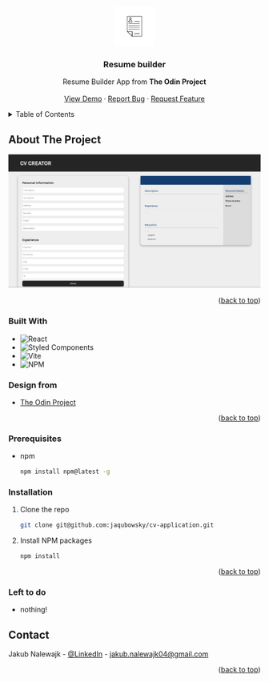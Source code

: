 <!-- PROJECT LOGO -->

<br />
<div align="center">
  <a href="https://github.com/jaqubowsky/cv-application/">
    <img src="public/cv-app-logo.png" alt="Logo" width="80" height="80">
  </a>

<h3 align="center">Resume builder</h3>

  <p align="center">
    Resume Builder App from <strong>The Odin Project</strong>
    <br />
    <br />
    <a href="https://inquisitive-eclair-4ece3a.netlify.app">View Demo</a>
    ·
    <a href="https://github.com/jaqubowsky/cv-application/">Report Bug</a>
    ·
    <a href="https://github.com/jaqubowsky/cv-application/issues">Request Feature</a>
  </p>
</div>


<!-- TABLE OF CONTENTS -->
<details>
  <summary>Table of Contents</summary>
  <ol>
    <li>
      <a href="#about-the-project">About The Project</a>
      <ul>
        <li><a href="#built-with">Built With</a></li>
        <li><a href='#design-from'>Design</li>
      </ul>
    </li>
    <li>
      <a href="#prerequisites">Prerequisites</a>
    </li>
    <li>
      <a href="#installation">Installation</a>
    </li>
    </li>
    <li><a href="#contact">Contact</a></li>
    <li>
      <a href="#left-to-do">Left to do</a>
    </li>
  </ol>
</details>

<!-- ABOUT THE PROJECT -->
## About The Project

<div align="center">
  <a href="https://inquisitive-eclair-4ece3a.netlify.app">
    <img src="public/app-preview.png" alt="resume builder app preview">
  </a>
  
<p align="right">(<a href="#readme-top">back to top</a>)</p>
</div>

### Built With

* ![React][React]
* ![Styled Components][Styled Components]
* ![Vite][Vite]
* ![NPM][NPM]

### Design from
* [The Odin Project](https://www.theodinproject.com)
<p align="right">(<a href="#readme-top">back to top</a>)</p>

<!-- GETTING STARTED -->
### Prerequisites

* npm
  ```sh
  npm install npm@latest -g
  ```

### Installation

1. Clone the repo
   ```sh
   git clone git@github.com:jaqubowsky/cv-application.git
   ```
2. Install NPM packages
   ```sh
   npm install
   ```
  
<p align="right">(<a href="#readme-top">back to top</a>)</p>

<!-- LEFT TO DO -->
### Left to do

<ul>
<li>nothing!</li>
</ul>

<!-- CONTACT -->
## Contact

Jakub Nalewajk - [@LinkedIn](https://www.linkedin.com/in/jakub-nalewajk/) - jakub.nalewajk04@gmail.com
<p align="right">(<a href="#readme-top">back to top</a>)</p>

<!-- MARKDOWN LINKS & IMAGES -->
<!-- https://www.markdownguide.org/basic-syntax/#reference-style-links. -->
[NPM]: https://img.shields.io/badge/NPM-%23000000.svg?style=for-the-badge&logo=npm&logoColor=white
[Webpack]: https://img.shields.io/badge/webpack-%238DD6F9.svg?style=for-the-badge&logo=webpack&logoColor=black
[Vite]: https://img.shields.io/badge/Vite-B73BFE?style=for-the-badge&logo=vite&logoColor=FFD62E
[JavaScript]: https://img.shields.io/badge/javascript-%23323330.svg?style=for-the-badge&logo=javascript&logoColor=%23F7DF1E
[HTML5]: https://img.shields.io/badge/html5-%23E34F26.svg?style=for-the-badge&logo=html5&logoColor=white
[CSS3]: https://img.shields.io/badge/css3-%231572B6.svg?style=for-the-badge&logo=css3&logoColor=white
[React]: https://img.shields.io/badge/react-%2320232a.svg?style=for-the-badge&logo=react&logoColor=%2361DAFB
[Styled Components]: https://img.shields.io/badge/styled--components-DB7093?style=for-the-badge&logo=styled-components&logoColor=white

